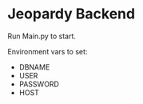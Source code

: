 # Jeopardy Backend

Run Main.py to start.

Environment vars to set:
 - DBNAME
 - USER
 - PASSWORD
 - HOST